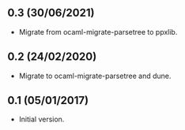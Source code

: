 0.3 (30/06/2021)
------------------

- Migrate from ocaml-migrate-parsetree to ppxlib.

0.2 (24/02/2020)
------------------

- Migrate to ocaml-migrate-parsetree and dune.

0.1 (05/01/2017)
------------------

- Initial version.
